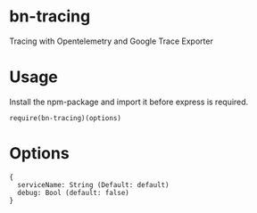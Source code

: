 # bn-tracing
 Tracing with Opentelemetry and Google Trace Exporter

# Usage
Install the npm-package and import it before express is required.

`require(bn-tracing)(options)` 

# Options
```
{
  serviceName: String (Default: default)
  debug: Bool (default: false)
}
```